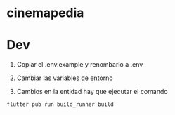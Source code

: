 # cinemapedia

# Dev

1. Copiar el .env.example y renombarlo a .env
2. Cambiar las variables de entorno

3. Cambios en la entidad hay que ejecutar el comando
```
flutter pub run build_runner build
```